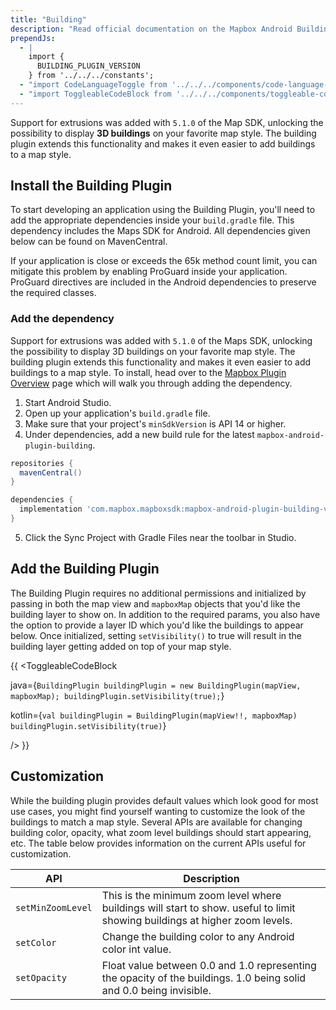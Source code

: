 ```yaml
---
title: "Building"
description: "Read official documentation on the Mapbox Android Building Plugin and how its several lines of code can help you add 3D buildings to your Android app's map. "
prependJs:
  - |
    import {
      BUILDING_PLUGIN_VERSION
    } from '../../../constants';
  - "import CodeLanguageToggle from '../../../components/code-language-toggle';"
  - "import ToggleableCodeBlock from '../../../components/toggleable-code-block';"
---
```


Support for extrusions was added with `5.1.0` of the Map SDK, unlocking the possibility to display **3D buildings** on your favorite map style. The building plugin extends this functionality and makes it even easier to add buildings to a map style.

## Install the Building Plugin
To start developing an application using the Building Plugin, you'll need to add the appropriate dependencies inside your `build.gradle` file. This dependency includes the Maps SDK for Android. All dependencies given below can be found on MavenCentral.

If your application is close or exceeds the 65k method count limit, you can mitigate this problem by enabling ProGuard inside your application. ProGuard directives are included in the Android dependencies to preserve the required classes.

### Add the dependency
Support for extrusions was added with `5.1.0` of the Maps SDK, unlocking the possibility to display 3D buildings on your favorite map style. The building plugin extends this functionality and makes it even easier to add buildings to a map style. To install, head over to the [Mapbox Plugin Overview](/android/plugins/overview/) page which will walk you through adding the dependency.

1. Start Android Studio.
2. Open up your application's `build.gradle` file.
3. Make sure that your project's `minSdkVersion` is API 14 or higher.
4. Under dependencies, add a new build rule for the latest `mapbox-android-plugin-building`.

```groovy
repositories {
  mavenCentral()
}

dependencies {
  implementation 'com.mapbox.mapboxsdk:mapbox-android-plugin-building-v7:{{ BUILDING_PLUGIN_VERSION }}'
}
```
5. Click the Sync Project with Gradle Files near the toolbar in Studio.

## Add the Building Plugin
The Building Plugin requires no additional permissions and initialized by passing in both the map view and `mapboxMap` objects that you'd like the building layer to show on. In addition to the required params, you also have the option to provide a layer ID which you'd like the buildings to appear below. Once initialized, setting `setVisibility()` to true will result in the building layer getting added on top of your map style.

{{
<CodeLanguageToggle id="building-plugin" />
<ToggleableCodeBlock

java={`
BuildingPlugin buildingPlugin = new BuildingPlugin(mapView, mapboxMap);
buildingPlugin.setVisibility(true);
`}

kotlin={`
val buildingPlugin = BuildingPlugin(mapView!!, mapboxMap)
buildingPlugin.setVisibility(true)
`}

/>
}}

## Customization
While the building plugin provides default values which look good for most use cases, you might find yourself wanting to customize the look of the buildings to match a map style. Several APIs are available for changing building color, opacity, what zoom level buildings should start appearing, etc. The table below provides information on the current APIs useful for customization.

| API | Description |
| --- | --- |
| `setMinZoomLevel` | This is the minimum zoom level where buildings will start to show. useful to limit showing buildings at higher zoom levels. |
| `setColor` | Change the building color to any Android color int value. |
| `setOpacity` | Float value between 0.0 and 1.0 representing the opacity of the buildings. 1.0 being solid and 0.0 being invisible. |

<!-- #### Light -->
